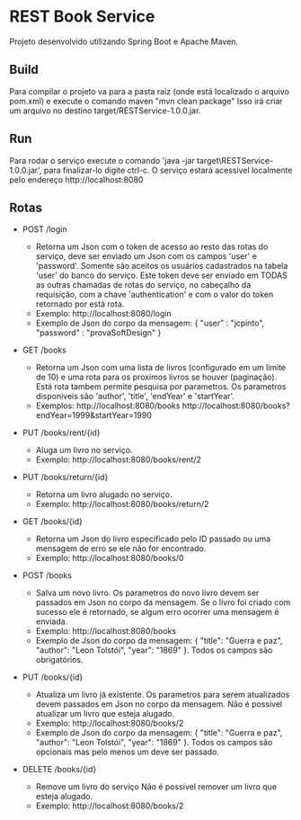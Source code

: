 # REST Book Service

Projeto desenvolvido utilizando Spring Boot e Apache Maven.

## Build
Para compilar o projeto va para a pasta raiz (onde está localizado o arquivo pom.xml) e execute o comando maven "mvn clean package" Isso irá criar um arquivo no destino target/RESTService-1.0.0.jar.

## Run
Para rodar o serviço execute o comando 'java -jar target\RESTService-1.0.0.jar', para finalizar-lo digite ctrl-c. O serviço estará acessivel localmente pelo endereço http://localhost:8080

## Rotas

- POST /login
  - Retorna um Json com o token de acesso ao resto das rotas do serviço, deve ser enviado um Json com os campos 'user' e 'password'. Somente são aceitos os usuários cadastrados na tabela 'user' do banco do serviço. Este token deve ser enviado em TODAS as outras chamadas de rotas do serviço, no cabeçalho da requisição, com a chave 'authentication' e com o valor do token retornado por está rota.
  - Exemplo: http://localhost:8080/login
  - Exemplo de Json do corpo da mensagem: {	"user" : "jcpinto",	"password" : "provaSoftDesign" }

- GET /books 
  - Retorna um Json com uma lista de livros (configurado em um limite de 10) e uma rota para os proximos livros se houver (paginação). Está rota tambem permite pesquisa por parametros. Os parametros disponiveis são 'author', 'title', 'endYear' e 'startYear'.
  - Exemplos: http://localhost:8080/books
			  http://localhost:8080/books?endYear=1999&startYear=1990
  
- PUT /books/rent/{id} 
  - Aluga um livro no serviço.
  - Exemplo: http://localhost:8080/books/rent/2

- PUT /books/return/{id} 
  - Retorna um livro alugado no serviço.
  - Exemplo: http://localhost:8080/books/return/2
  
- GET /books/{id} 
  - Retorna um Json do livro especificado pelo ID passado ou uma mensagem de erro se ele não for encontrado.
  - Exemplo: http://localhost:8080/books/0
 
- POST /books 
  - Salva um novo livro. Os parametros do novo livro devem ser passados em Json no corpo da mensagem. Se o livro foi criado com sucesso ele é retornado, se algum erro ocorrer uma mensagem é enviada.
  - Exemplo: http://localhost:8080/books
  - Exemplo de Json do corpo da mensagem: { "title": "Guerra e paz", "author": "Leon Tolstói", "year": "1869" }. Todos os campos são obrigatórios.
 
- PUT /books/{id} 
  - Atualiza um livro já existente. Os parametros para serem atualizados devem passados em Json no corpo da mensagem. Não é possivel atualizar um livro que esteja alugado.
  - Exemplo: http://localhost:8080/books/2
  - Exemplo de Json do corpo da mensagem: { "title": "Guerra e paz", "author": "Leon Tolstói", "year": "1869" }. Todos os campos são opcionais mas pelo menos um deve ser passado. 
 
- DELETE /books/{id} 
    - Remove um livro do serviço Não é possivel remover um livro que esteja alugado.
    - Exemplo: http://localhost:8080/books/2
	
	
